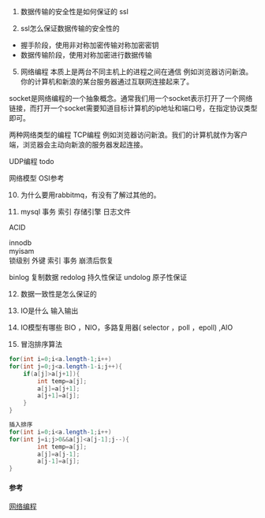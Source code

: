 1. 数据传输的安全性是如何保证的
ssl

4. ssl怎么保证数据传输的安全性的

- 握手阶段，使用非对称加密传输对称加密密钥
- 数据传输阶段，使用对称加密进行数据传输

5. 网络编程
本质上是两台不同主机上的进程之间在通信
例如浏览器访问新浪。 你的计算机和新浪的某台服务器通过互联网连接起来了。

socket是网络编程的一个抽象概念。通常我们用一个socket表示打开了一个网络链接，而打开一个socket需要知道目标计算机的ip地址和端口号，在指定协议类型即可。

两种网络类型的编程
TCP编程
例如浏览器访问新浪。我们的计算机就作为客户端，浏览器会主动向新浪的服务器发起连接。

UDP编程
todo

网络模型
OSI参考

10. 为什么要用rabbitmq，有没有了解过其他的。

11. mysql  事务  索引  存储引擎   日志文件

ACID

<!-- @import "./数据库/mysql/索引/索引分类.puml" -->

innodb     
myisam     
锁级别
外键
索引
事务
崩溃后恢复

binlog     复制数据
redolog    持久性保证
undolog    原子性保证

12. 数据一致性是怎么保证的


13. IO是什么
输入输出


14. IO模型有哪些
BIO ，NIO，多路复用器( selector  ，poll  ，epoll) ,AIO


15. 冒泡排序算法

```java
for(int i=0;i<a.length-1;i++)
for(int j=0;j<a.length-1-i;j++){
    if(a[j]>a[j+1]){
        int temp=a[j];
        a[j]=a[j+1];
        a[j+1]=a[j];
    }
}

插入排序
for(int i=0;i<a.length-1;i++)
for(int j=i;j>0&&a[j]<a[j-1];j--){
        int temp=a[j];
        a[j]=a[j-1];
        a[j-1]=a[j];
}
```

#### 参考
[网络编程](https://www.liaoxuefeng.com/wiki/1016959663602400/1017787560490144)
